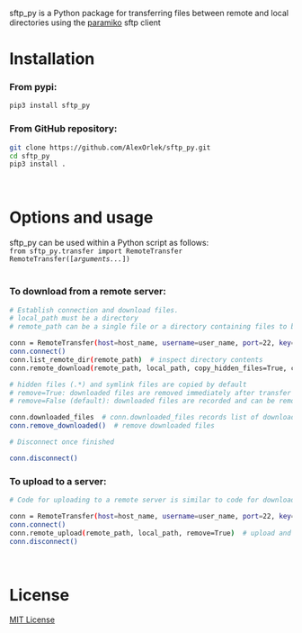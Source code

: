 sftp_py is a Python package for transferring files between remote and local directories using the [paramiko](http://www.paramiko.org/) sftp client<br>

# Installation 

### From pypi:
```bash
pip3 install sftp_py
```
### From GitHub repository:
```bash
git clone https://github.com/AlexOrlek/sftp_py.git
cd sftp_py
pip3 install .
```
<br>

# Options and usage

sftp_py can be used within a Python script as follows:<br>
`from sftp_py.transfer import RemoteTransfer`<br>
`RemoteTransfer([`*`arguments...`*`])`<br>
<br>

### To download from a remote server:

```bash
# Establish connection and download files. 
# local_path must be a directory
# remote_path can be a single file or a directory containing files to be transferred

conn = RemoteTransfer(host=host_name, username=user_name, port=22, key=private_key_path)
conn.connect()
conn.list_remote_dir(remote_path)  # inspect directory contents
conn.remote_download(remote_path, local_path, copy_hidden_files=True, copy_symlink_files=True, remove=False)

# hidden files (.*) and symlink files are copied by default
# remove=True: downloaded files are removed immediately after transfer
# remove=False (default): downloaded files are recorded and can be removed later...

conn.downloaded_files  # conn.downloaded_files records list of downloaded filenames
conn.remove_downloaded()  # remove downloaded files

# Disconnect once finished

conn.disconnect()
```

### To upload to a server:

```bash
# Code for uploading to a remote server is similar to code for downloading from a remote server...

conn = RemoteTransfer(host=host_name, username=user_name, port=22, key=private_key_path)
conn.connect()
conn.remote_upload(remote_path, local_path, remove=True)  # upload and remove uploaded files from local_path
conn.disconnect()
```
<br>

# License

[MIT License](https://en.wikipedia.org/wiki/MIT_License)
